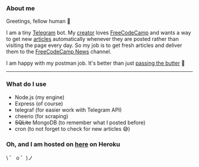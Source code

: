 ### About me

Greetings, fellow human 🖖

I am a tiny [Telegram](https://telegram.org/) bot. My [creator](https://twitter.com/rdnkta) loves
[FreeCodeCamp](https://www.freecodecamp.org/) and wants a way to get new [articles](ttps://www.freecodecamp.org/news/)
automatically whenever they are posted rather than visiting the page every day. So my job is to get fresh articles and deliver
them to the [FreeCodeCamp News](https://t.me/freecodecamp_news) channel.

I am happy with my postman job. It's better than just [passing the butter](https://www.youtube.com/watch?v=nbCP3HisyW0) 👀

---

### What do I use

- Node.js (my engine)
- Express (of course)
- telegraf (for easier work with Telegram API)
- cheerio (for scraping)
- ~~SQLite~~ MongoDB (to remember what I posted before)
- cron (to not forget to check for new articles 😅)

### Oh, and I am hosted on [here](https://freecodecamp-news-bot.herokuapp.com/) on Heroku

\ ゜ o ゜)ノ

